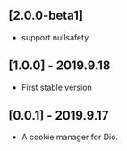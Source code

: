 ## [2.0.0-beta1]

* support nullsafety

## [1.0.0] - 2019.9.18

* First stable version

## [0.0.1] - 2019.9.17

* A  cookie manager for Dio.
